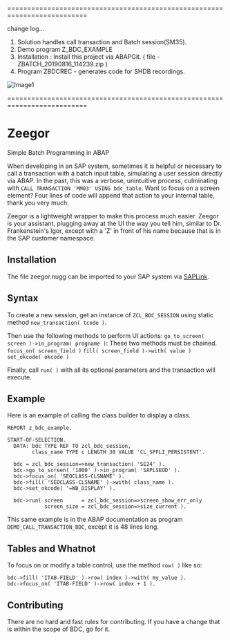 ==========================================================================

change log...

1. Solution handles call transaction and Batch session(SM35).
2. Demo program Z_BDC_EXAMPLE
3. Installation : Install this project via ABAPGit. ( file - ZBATCH_20190816_114239.zip )  
4. Program ZBDCREC - generates code for SHDB recordings.

![Image1](https://github.com/vidyadharg/zeegor/blob/master/images/image.png)

==========================================================================

Zeegor
======

Simple Batch Programming in ABAP

When developing in an SAP system, sometimes it is helpful or necessary to call a transaction with a batch input table, simulating a user session directly via ABAP.  In the past, this was a verbose, unintuitive process, culminating with `CALL TRANSACTION 'MM03' USING bdc_table`. Want to focus on a screen element? Four lines of code will append that action to your internal table, thank you very much.

Zeegor is a lightweight wrapper to make this process much easier.  Zeegor is your assistant, plugging away at the UI the way you tell him, similar to Dr. Frankenstein's Igor, except with a 'Z' in front of his name because that is in the SAP customer namespace.

Installation
------------
The file zeegor.nugg can be imported to your SAP system via [SAPLink](https://code.google.com/p/saplink/).

Syntax
------
To create a new session, get an instance of `ZCL_BDC_SESSION` using static method `new_transaction( tcode )`.

Then use the following methods to perform UI actions:
`go_to_screen( screen )->in_program( progname )`: These two methods must be chained.
`focus_on( screen_field )`
`fill( screen_field )->with( value )`
`set_okcode( okcode )`

Finally, call `run( )` with all its optional parameters and the transaction will execute.

Example
-------
Here is an example of calling the class builder to display a class.

    REPORT z_bdc_example.
    
    START-OF-SELECTION.
      DATA: bdc TYPE REF TO zcl_bdc_session,
            class_name TYPE c LENGTH 30 VALUE 'CL_SPFLI_PERSISTENT'.
            
      bdc = zcl_bdc_session=>new_transaction( 'SE24' ).
      bdc->go_to_screen( '1000' )->in_program( 'SAPLSEOD' ).
      bdc->focus_on( 'SEOCLASS-CLSNAME' ).
      bdc->fill( 'SEOCLASS-CLSNAME' )->with( class_name ).
      bdc->set_okcode( '=WB_DISPLAY' ).

      bdc->run( screen      = zcl_bdc_session=>screen_show_err_only
                screen_size = zcl_bdc_session=>size_current ).
                  
This same example is in the ABAP documentation as program `DEMO_CALL_TRANSACTION_BDC`, except it is 48 lines long.

Tables and Whatnot
------------------
To focus on or modify a table control, use the method `row( )` like so:

    bdc->fill( 'ITAB-FIELD' )->row( index )->with( my_value ).
    bdc->focus_on( 'ITAB-FIELD' )->row( index + 1 ).
    
Contributing
------------
There are no hard and fast rules for contributing.  If you have a change that is within the scope of BDC, go for it.
